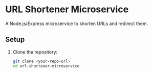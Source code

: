 # URL Shortener Microservice

A Node.js/Express microservice to shorten URLs and redirect them.

## Setup
1. Clone the repository:
   ```bash
   git clone <your-repo-url>
   cd url-shortener-microservice